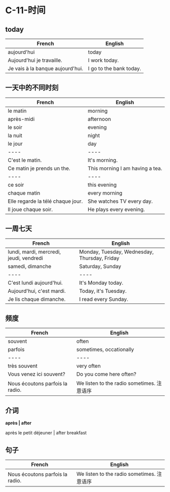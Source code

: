 # C-11-时间

## today

French | English
---- | ----
aujourd'hui | today
Aujourd'hui je travaille. | I work today.
Je vais à la banque aujourd'hui. | I go to the bank today.

## 一天中的不同时刻

French | English
---- | ----
le matin | morning
après-midi | afternoon
le soir | evening
la nuit | night
le jour | day
---- | ----
C'est le matin. | It's morning.
Ce matin je prends un the. | This morning I am having a tea.
---- | ----
ce soir | this evening
chaque matin | every morning
Elle regarde la télé chaque jour. | She watches TV every day.
Il joue chaque soir. | He plays every evening.

## 一周七天

French | English
---- | ----
lundi, mardi, mercredi, jeudi, vendredi | Monday, Tuesday, Wednesday, Thursday, Friday
samedi, dimanche | Saturday, Sunday
---- | ----
C'est lundi aujourd'hui. | It's Monday today.
Aujourd'hui, c'est mardi. | Today, it's Tuesday.
Je lis chaque dimanche. | I read every Sunday.

## 频度

French | English
---- | ----
souvent | often
parfois | sometimes, occationally
---- | ----
très souvent | very often
Vous venez ici souvent? | Do you come here often?
Nous écoutons parfois la radio. | We listen to the radio sometimes. 注意语序

## 介词

**après | after**

après le petit déjeuner | after breakfast


## 句子
French | English
---- | ----
Nous écoutons parfois la radio. | We listen to the radio sometimes. 注意语序